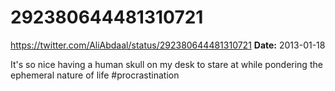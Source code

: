 # 292380644481310721
https://twitter.com/AliAbdaal/status/292380644481310721
**Date:** 2013-01-18

It's so nice having a human skull on my desk to stare at while pondering the ephemeral nature of life #procrastination

